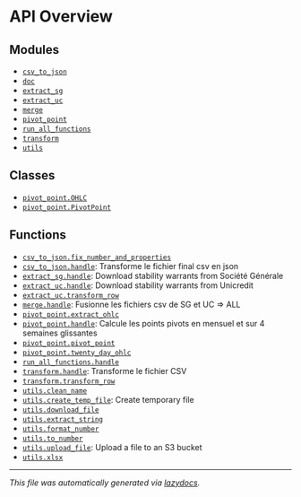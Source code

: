 <!-- markdownlint-disable -->

# API Overview

## Modules

- [`csv_to_json`](./csv_to_json.md#module-csv_to_json)
- [`doc`](./doc.md#module-doc)
- [`extract_sg`](./extract_sg.md#module-extract_sg)
- [`extract_uc`](./extract_uc.md#module-extract_uc)
- [`merge`](./merge.md#module-merge)
- [`pivot_point`](./pivot_point.md#module-pivot_point)
- [`run_all_functions`](./run_all_functions.md#module-run_all_functions)
- [`transform`](./transform.md#module-transform)
- [`utils`](./utils.md#module-utils)

## Classes

- [`pivot_point.OHLC`](./pivot_point.md#class-ohlc)
- [`pivot_point.PivotPoint`](./pivot_point.md#class-pivotpoint)

## Functions

- [`csv_to_json.fix_number_and_properties`](./csv_to_json.md#function-fix_number_and_properties)
- [`csv_to_json.handle`](./csv_to_json.md#function-handle): Transforme le fichier final csv en json
- [`extract_sg.handle`](./extract_sg.md#function-handle): Download stability warrants from Société Générale
- [`extract_uc.handle`](./extract_uc.md#function-handle): Download stability warrants from Unicredit
- [`extract_uc.transform_row`](./extract_uc.md#function-transform_row)
- [`merge.handle`](./merge.md#function-handle): Fusionne les fichiers csv de SG et UC => ALL
- [`pivot_point.extract_ohlc`](./pivot_point.md#function-extract_ohlc)
- [`pivot_point.handle`](./pivot_point.md#function-handle): Calcule les points pivots en mensuel et sur 4 semaines glissantes
- [`pivot_point.pivot_point`](./pivot_point.md#function-pivot_point)
- [`pivot_point.twenty_day_ohlc`](./pivot_point.md#function-twenty_day_ohlc)
- [`run_all_functions.handle`](./run_all_functions.md#function-handle)
- [`transform.handle`](./transform.md#function-handle): Transforme le fichier CSV
- [`transform.transform_row`](./transform.md#function-transform_row)
- [`utils.clean_name`](./utils.md#function-clean_name)
- [`utils.create_temp_file`](./utils.md#function-create_temp_file): Create temporary file
- [`utils.download_file`](./utils.md#function-download_file)
- [`utils.extract_string`](./utils.md#function-extract_string)
- [`utils.format_number`](./utils.md#function-format_number)
- [`utils.to_number`](./utils.md#function-to_number)
- [`utils.upload_file`](./utils.md#function-upload_file): Upload a file to an S3 bucket
- [`utils.xlsx`](./utils.md#function-xlsx)


---

_This file was automatically generated via [lazydocs](https://github.com/ml-tooling/lazydocs)._
